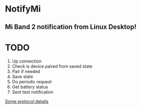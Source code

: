# NotifyMi
## Mi Band 2 notification from Linux Desktop!

# TODO
1. Up connection
2. Check is device paired from saved state
3. Pair if needed
4. Save state
5. Do periodic request
6. Get battery status
7. Sent test notification

[Some protocol details](Protocol-parse.md)
